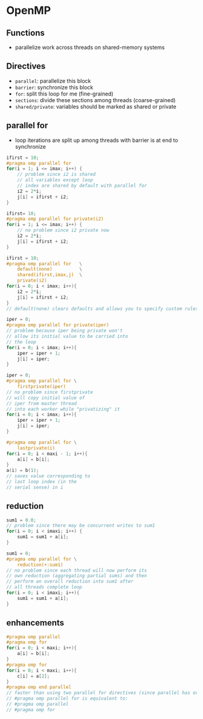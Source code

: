 # OpenMP

## Functions

- parallelize work across threads on shared-memory systems

## Directives

- `parallel`: parallelize this block
- `barrier`: synchronize this block
- `for`: split this loop for me (fine-grained)
- `sections`: divide these sections among threads (coarse-grained)
- `shared/private`: variables should be marked as shared or private

## parallel for

- loop iterations are split up among threads with barrier is at end to synchronize

```C
ifirst = 10;
#pragma omp parallel for
for(i = 1; i <= imax; i++) {
    // problem since i2 is shared
    // all variables except loop 
    // index are shared by default with parallel for
    i2 = 2*i;
    j[i] = ifirst + i2;
}

ifirst= 10;
#pragma omp parallel for private(i2)
for(i = 1; i <= imax; i++) {
    // no problem since i2 private now
    i2 = 2*i;
    j[i] = ifirst + i2;
}
```

```C
ifirst = 10;
#pragma omp parallel for   \
    default(none)          \
    shared(ifirst,imax,j)  \
    private(i2)
for(i = 0; i < imax; i++){
    i2 = 2*i;
    j[i] = ifirst + i2;
}
// default(none) clears defaults and allows you to specify custom rules
```

```C
iper = 0;
#pragma omp parallel for private(iper)
// problem because iper being private won't
// allow its initial value to be carried into
// the loop
for(i = 0; i < imax; i++){
    iper = iper + 1;
    j[i] = iper;
}

iper = 0;
#pragma omp parallel for \
    firstprivate(iper)
// no problem since firstprivate 
// will copy initial value of 
// iper from master thread
// into each worker while "privatizing" it
for(i = 0; i < imax; i++){
    iper = iper + 1;
    j[i] = iper;
}
```

```C
#pragma omp parallel for \
    lastprivate(i)
for(i = 0; i < maxi - 1; i++){
    a[i] = b[i];
}
a(i) = b(1);
// saves value corresponding to 
// last loop index (in the 
// serial sense) in i
```

## reduction

```C
sum1 = 0.0;
// problem since there may be concurrent writes to sum1
for(i = 0; i < imaxi; i++) {
    sum1 = sum1 + a[i];
}

sum1 = 0;
#pragma omp parallel for \
    reduction(+:sum1)
// no problem since each thread will now perform its 
// own reduction (aggregating partial sums) and then
// perform an overall reduction into sum1 after
// all threads complete loop
for(i = 0; i < imaxi; i++){
    sum1 = sum1 + a[i];
}
```

## enhancements

```C
#pragma omp parallel
#pragma omp for
for(i = 0; i < maxi; i++){
    a[i] = b[i];
}
#pragma omp for
for(i = 0; i < maxi; i++){
    c[i] = a[2];
}
#pragma omp end parallel
// faster than using two parallel for directives (since parallel has overhead)
// #pragma omp parallel for is equivalent to:
// #pragma omp parallel
// #pragma omp for
```

